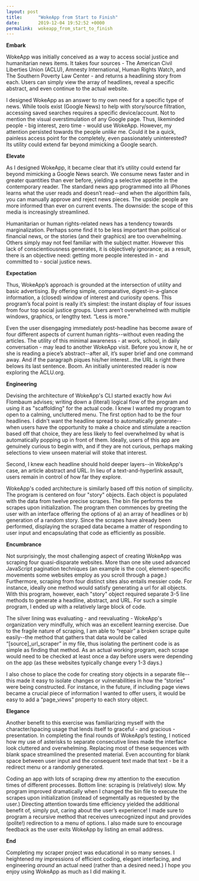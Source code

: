 ```yaml
---
layout: post
title:      "WokeApp from Start to Finish"
date:       2019-12-04 19:52:52 +0000
permalink:  wokeapp_from_start_to_finish
---
```




**Embark**

WokeApp was initially conceived as a way to access social justice and humanitarian news items.  It takes four sources - The American Civil Liberties Union (ACLU), Amnesty International, Human Rights Watch, and The Southern Poverty Law Center - and returns a headlining story from each.  Users can simply view the array of headlines, reveal a specific abstract, and even continue to the actual website. 

I designed WokeApp as an answer to my own need for a specific type of news.  While tools exist (Google News) to help with story/source filtration, accessing saved searches requires a specific device/account.  Not to mention the visual overstimulation of any Google page.  Thus, likeminded people - big interest, zero time - would use WokeApp.  However, my attention persisted towards the people *unlike* me.  Could it be a quick, painless access point for the completely, even passionately uninterested?  Its utility could extend far beyond mimicking a Google search.

**Elevate**

As I designed WokeApp, it became clear that it’s utility could extend far beyond mimicking a Google News search.  We consume news faster and in greater quantities than ever before, yielding a selective appetite in the contemporary reader.  The standard news app programmed into all iPhones learns what the user reads and doesn’t read--and when the algorithim fails, you can manually approve and reject news pieces.  The upside: people are more informed than ever on current events.  The downside: the scope of this media is increasingly streamlined.

Humanitarian or human rights-related news has a tendency towards marginalization.  Perhaps some find it to be less important than political or financial news, or the stories (and their graphics) are too overwhelming.  Others simply may not feel familiar with the subject matter.  However this lack of conscientiousness generates, it is objectively ignorance; as a result, there is an objective need: getting more people interested in - and committed to -  social justice news.  

**Expectation**

Thus, WokeApp’s approach is grounded at the intersection of utility and basic advertising.  By offering simple, comparative, digest-in-a-glance information, a (closed) window of interest and curiosity opens.  This program’s focal point is really it’s simplest: the instant display of four issues from four top social justice groups.  Users aren’t overwhelmed with multiple windows, graphics, or lengthy text.  “Less is more."

Even the user disengaging immediately post-headline has become aware of four different aspects of current human rights--without even reading the articles.  The utility of this minimal awareness - at work, school, in daily conversation - may lead to another WokeApp visit.  Before you know it, he or she is reading a piece’s abstract--after all, it’s super brief and one command away.  And if the paragraph piques his/her interest...the URL is right there belows its last sentence.  Boom.  An initially uninterested reader is now exploring the ACLU.org.

**Engineering**

Devising the architecture of WokeApp's CLI started exactly how Avi Flombaum advises; writing down a (literal) logical flow of the program and using it as "scaffolding" for the actual code.  I knew I wanted my program to open to a calming, uncluttered menu.  The first option had to be the four headlines.  I didn't want the headline spread to automatically generate--when users have the opportunity to make a choice and stimulate a reaction based off that choice, they are less likely to feel overwhelmed by what is automatically popping up in front of them.  Ideally, users of this app are genuinely curious to begin with, and if they are not curious, perhaps making selections to view unseen material will stoke that interest.  

Second, I knew each headline should hold deeper layers--in WokeApp's case, an article abstract and URL.  In lieu of a text-and-hyperlink assault, users remain in control of how far they explore.

WokeApp's coded architecture is similarly based off this notion of simplicity.  The program is centered on four "story" objects.  Each object is populated with the data from twelve precise scrapes.  The bin file performs the scrapes upon initialization.  The program then commences by greeting the user with an interface offering the options of a) an array of headlines or b) generation of a random story.  Since the scrapes have already been performed, displaying the scraped data became a matter of responding to user input and encapsulating that code as efficiently as possible.  

**Encumbrance**

Not surprisingly, the most challenging aspect of creating WokeApp was scraping four quasi-disparate websites. More than one site used advanced JavaScript pagination techniques (an example is the cool, element-specific movements some websites employ as you scroll through a page.)  Furthermore, scraping from four distinct sites also entails messier code.  For instance, ideally one method would satisfy generating a url for all objects.  With this program, however, each "story" object required separate 3-5 line methods to generate a headline, abstract, and URL.  For such a simple program, I ended up with a relatively large block of code.  

The silver lining was evaluating - and reevaluating - WokeApp's organization very mindfully, which was an excellent learning exercise.  Due to the fragile nature of scraping, I am able to “repair” a broken scrape quite easily--the method that gathers that data would be called “[source]_url_scraper” in my file, thus isolating the pertinent code is as simple as finding that method.  As an actual working program, each scrape would need to be checked at least once a day before users were depending on the app (as these websites typically change every 1-3 days.)  

I also chose to place the code for creating story objects in a separate file--this made it easy to isolate changes or vulnerabilities in how the “stories” were being constructed.  For instance, in the future, if including page views became a crucial piece of information I wanted to offer users, it would be easy to add a “page_views” property to each story object.  

**Elegance**

Another benefit to this exercise was familiarizing myself with the character/spacing usage that lends itself to graceful - and gracious - presentation.  In completing the final rounds of WokeApp’s testing, I noticed how my use of asterisks to separate consecutive lines made the interface look cluttered and overwhelming.  Replacing most of these sequences with blank space streamlined the presented material.  Even accounting for blank space between user input and the consequent text made that text - be it a redirect menu or a randomly generated.

Coding an app with lots of scraping drew my attention to the execution times of different processes.  Bottom line: scraping is (relatively) slow.  My program improved dramatically when I changed the bin file to execute the scrapes upon initialization (instead of segmentally as requested by the user.)  Directing attention towards time efficiency yielded the additional benefit of, simply put, caring about the user’s experience!  I made sure to program a recursive method that receives unrecognized input and provides (polite!) redirection to a menu of options.  I also made sure to encourage feedback as the user exits WokeApp by listing an email address.

**End**

Completing my scraper project was educational in so many senses. I heightened my impressions of efficient coding,  elegant interfacing, and engineering *around* an actual need (rather than a desired need.)  I hope you enjoy using WokeApp as much as I did making it.


